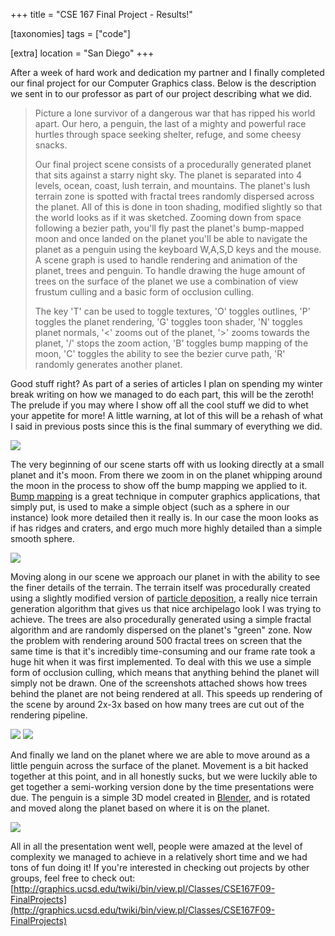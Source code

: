 +++
title = "CSE 167 Final Project - Results!"

[taxonomies]
tags = ["code"]

[extra]
location = "San Diego"
+++

After a week of hard work and dedication my partner and I finally completed
our final project for our Computer Graphics class. Below is the description
we sent in to our professor as part of our project describing what we did.

<!-- more -->

> Picture a lone survivor of a dangerous war that has ripped his world apart. Our hero, a penguin,
> the last of a mighty and powerful race hurtles through space seeking shelter, refuge, and some cheesy snacks.
>
> Our final project scene consists of a procedurally generated planet that sits against a starry night sky.
> The planet is separated into 4 levels, ocean, coast, lush terrain, and mountains.
> The planet's lush terrain zone is spotted with fractal trees randomly dispersed across the planet.
> All of this is done in toon shading, modified slightly so that the world looks as if it was sketched.
> Zooming down from space following a bezier path, you'll fly past the planet's bump-mapped moon and
> once landed on the planet you'll be able to navigate the planet as a penguin using the keyboard
> W,A,S,D keys and the mouse. A scene graph is used to handle rendering and animation of the planet,
> trees and penguin. To handle drawing the huge amount of trees on the surface of the planet
> we use a combination of view frustum culling and a basic form of occlusion culling.
>
> The key 'T' can be used to toggle textures, 'O' toggles outlines, 'P' toggles the planet rendering,
> 'G' toggles toon shader, 'N' toggles planet normals, '<' zooms out of the planet, '>'
> zooms towards the planet, '/' stops the zoom action, 'B' toggles bump mapping of the moon,
> 'C' toggles the ability to see the bezier curve path, 'R' randomly generates another planet.

Good stuff right? As part of a series of articles I plan on spending my
winter break writing on how we managed to do each part, this will be the
zeroth! The prelude if you may where I show off all the cool stuff we did
to whet your appetite for more! A little warning, at lot of this will be a
rehash of what I said in previous posts since this is the final summary of
everything we did.

![](/img/CSE167/8612367-0-hurtling.png.scaled.500.jpg)

The very beginning of our scene starts off with us looking directly at a
small planet and it's moon. From there we zoom in on the planet whipping
around the moon in the process to show off the bump mapping we applied to
it. [Bump mapping](http://en.wikipedia.org/wiki/Bump_mapping) is a great
technique in computer graphics applications, that simply put, is used to
make a simple object (such as a sphere in our instance) look more detailed
then it really is. In our case the moon looks as if has ridges and craters,
and ergo much more highly detailed than a simple smooth sphere.

![](/img/CSE167/8612367-0-Screen_shot_2009-12-11_at_2.53.png.scaled.500.jpg)

Moving along in our scene we approach our planet in with the ability to see
the finer details of the terrain. The terrain itself was procedurally
created using a slightly modified version of [particle
deposition](http://www.lighthouse3d.com/opengl/terrain/index.php3?particle),
a really nice terrain generation algorithm that gives us that nice
archipelago look I was trying to achieve. The trees are also procedurally
generated using a simple fractal algorithm and are randomly dispersed on
the planet's "green" zone. Now the problem with rendering around 500
fractal trees on screen that the same time is that it's incredibly
time-consuming and our frame rate took a huge hit when it was first
implemented. To deal with this we use a simple form of occlusion culling,
which means that anything behind the planet will simply not be drawn. One
of the screenshots attached shows how trees behind the planet are not being
rendered at all. This speeds up rendering of the scene by around 2x-3x
based on how many trees are cut out of the rendering pipeline.

![](/img/CSE167/8612367-0-Screen_shot_2009-12-11_at_2.54.png.scaled.500.jpg)
![](/img/CSE167/8612367-0-0Screen_shot_2009-12-11_at_2.54.png.scaled.500.jpg)

And finally we land on the planet where we are able to move around as a
little penguin across the surface of the planet. Movement is a bit hacked
together at this point, and in all honestly sucks, but we were luckily able
to get together a semi-working version done by the time presentations were
due. The penguin is a simple 3D model created in
[Blender](http://www.blender.org), and is rotated and moved along the
planet based on where it is on the planet.

![](/img/CSE167/8612367-0-Screen_shot_2009-12-11_at_2.56.png.scaled.500.jpg)

All in all the presentation went well, people were amazed at the level of
complexity we managed to achieve in a relatively short time and we had tons
of fun doing it! If you're interested in checking out projects by other
groups, feel free to check out:
[http://graphics.ucsd.edu/twiki/bin/view.pl/Classes/CSE167F09-FinalProjects](http://graphics.ucsd.edu/twiki/bin/view.pl/Classes/CSE167F09-FinalProjects)
